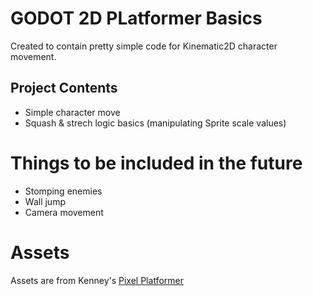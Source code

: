 # GODOT 2D PLatformer Basics

Created to contain pretty simple code for Kinematic2D character movement.

## Project Contents

- Simple character move
- Squash & strech logic basics (manipulating Sprite scale values)

# Things to be included in the future

- Stomping enemies
- Wall jump
- Camera movement

# Assets

Assets are from Kenney's [Pixel Platformer](https://kenney.nl/assets/pixel-platformer)
